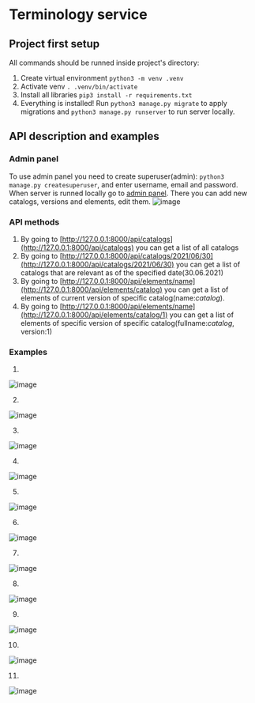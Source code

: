 # Terminology service

## Project first setup
All commands should be runned inside project's directory:
1. Create virtual environment `python3 -m venv .venv`
2. Activate venv `. .venv/bin/activate`
3. Install all libraries `pip3 install -r requirements.txt`
4. Everything is installed! Run `python3 manage.py migrate` to apply migrations and `python3 manage.py runserver` to run server locally.

## API description and examples
### Admin panel
To use admin panel you need to create superuser(admin): `python3 manage.py createsuperuser`, and enter username, email and password.
When server is runned locally go to [admin panel](http://127.0.0.1:8000/admin). There you can add new catalogs, versions and elements, edit them.
![image](https://user-images.githubusercontent.com/54363667/123928214-60f62d00-d996-11eb-8ab9-46fc2b6bfeaa.png)

### API methods
1. By going to [http://127.0.0.1:8000/api/catalogs](http://127.0.0.1:8000/api/catalogs) you can get a list of all catalogs 
2. By going to [http://127.0.0.1:8000/api/catalogs/2021/06/30](http://127.0.0.1:8000/api/catalogs/2021/06/30) you can get a list of catalogs that are relevant as of the specified date(30.06.2021)
3. By going to [http://127.0.0.1:8000/api/elements/name](http://127.0.0.1:8000/api/elements/catalog) you can get a list of elements of current version of specific catalog(name:_catalog_).
4. By going to [http://127.0.0.1:8000/api/elements/name](http://127.0.0.1:8000/api/elements/catalog/1) you can get a list of elements of specific version of specific catalog(fullname:_catalog_, version:1)

### Examples
1)

![image](https://user-images.githubusercontent.com/54363667/123932385-11196500-d99a-11eb-980e-a5821d8536ed.png)

2)

![image](https://user-images.githubusercontent.com/54363667/123932437-20001780-d99a-11eb-94b0-62442bde2d89.png)

3)

![image](https://user-images.githubusercontent.com/54363667/123932928-9735ab80-d99a-11eb-94e0-0f5c8ae6c692.png)

4)

![image](https://user-images.githubusercontent.com/54363667/123933069-b2a0b680-d99a-11eb-8a2e-6905ef2e35b4.png)

5)

![image](https://user-images.githubusercontent.com/54363667/123931485-3a85c100-d999-11eb-8d63-1c8be5f1d572.png)

6)

![image](https://user-images.githubusercontent.com/54363667/123931551-483b4680-d999-11eb-92dd-66b89e1b7984.png)

7)

![image](https://user-images.githubusercontent.com/54363667/123931765-80428980-d999-11eb-9fe6-51bbf3f19760.png)

8)

![image](https://user-images.githubusercontent.com/54363667/123931936-a405cf80-d999-11eb-963c-35571570cf33.png)

9)

![image](https://user-images.githubusercontent.com/54363667/123932014-b41daf00-d999-11eb-9b35-8f135b474ae4.png)

10)

![image](https://user-images.githubusercontent.com/54363667/123932796-74a39280-d99a-11eb-9db3-267ad9faf842.png)

11)

![image](https://user-images.githubusercontent.com/54363667/123932844-82f1ae80-d99a-11eb-8093-479721a7037b.png)
